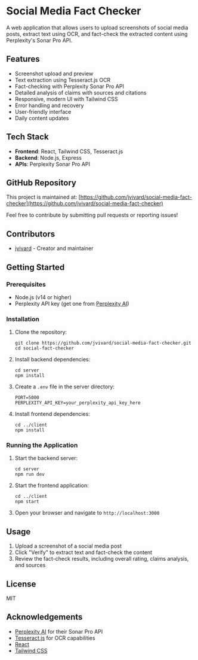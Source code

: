 # Social Media Fact Checker

A web application that allows users to upload screenshots of social media posts, extract text using OCR, and fact-check the extracted content using Perplexity's Sonar Pro API.

## Features

- Screenshot upload and preview
- Text extraction using Tesseract.js OCR
- Fact-checking with Perplexity Sonar Pro API
- Detailed analysis of claims with sources and citations
- Responsive, modern UI with Tailwind CSS
- Error handling and recovery
- User-friendly interface
- Daily content updates

## Tech Stack

- **Frontend**: React, Tailwind CSS, Tesseract.js
- **Backend**: Node.js, Express
- **APIs**: Perplexity Sonar Pro API

## GitHub Repository

This project is maintained at: [https://github.com/jvivard/social-media-fact-checker](https://github.com/jvivard/social-media-fact-checker)

Feel free to contribute by submitting pull requests or reporting issues!

## Contributors

- [jvivard](https://github.com/jvivard) - Creator and maintainer

## Getting Started

### Prerequisites

- Node.js (v14 or higher)
- Perplexity API key (get one from [Perplexity AI](https://www.perplexity.ai/))

### Installation

1. Clone the repository:
   ```
   git clone https://github.com/jvivard/social-media-fact-checker.git
   cd social-fact-checker
   ```

2. Install backend dependencies:
   ```
   cd server
   npm install
   ```

3. Create a `.env` file in the server directory:
   ```
   PORT=5000
   PERPLEXITY_API_KEY=your_perplexity_api_key_here
   ```

4. Install frontend dependencies:
   ```
   cd ../client
   npm install
   ```

### Running the Application

1. Start the backend server:
   ```
   cd server
   npm run dev
   ```

2. Start the frontend application:
   ```
   cd ../client
   npm start
   ```

3. Open your browser and navigate to `http://localhost:3000`

## Usage

1. Upload a screenshot of a social media post
2. Click "Verify" to extract text and fact-check the content
3. Review the fact-check results, including overall rating, claims analysis, and sources

## License

MIT

## Acknowledgements

- [Perplexity AI](https://www.perplexity.ai/) for their Sonar Pro API
- [Tesseract.js](https://tesseract.projectnaptha.com/) for OCR capabilities
- [React](https://reactjs.org/)
- [Tailwind CSS](https://tailwindcss.com/) 